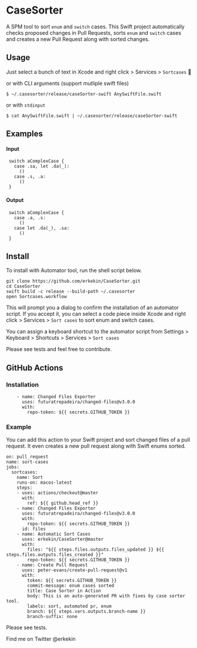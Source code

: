 # CaseSorter
 
A SPM tool to sort `enum` and `switch` cases. This Swift project automatically checks proposed changes in Pull Requests, sorts `enum` and `switch` cases and creates a new Pull Request along with sorted changes.

## Usage

Just select a bunch of text in Xcode and right click > Services > `Sortcases`  🎊

or with CLI arguments (support mutliple swift files)
```
$ ~/.casesorter/release/caseSorter-swift AnySwiftFile.swift
```
or with `stdinput`
```
$ cat AnySwiftFile.swift | ~/.casesorter/release/caseSorter-swift
```

## Examples

#### Input

```
 switch aComplexCase {
   case .sa, let .da(_):
     ()
   case .s, .a:
     ()
 }
``` 

#### Output

```
 switch aComplexCase {
   case .a, .s:
     ()
   case let .da(_), .sa:
     ()
 }
```

## Install
To install with Automator tool, run the shell script below.
```
git clone https://github.com/erkekin/CaseSorter.git
cd CaseSorter
swift build -c release --build-path ~/.casesorter
open Sortcases.workflow
```
This will prompt you a dialog to confirm the installation of an automator script. If you accept it, you can select a code piece inside Xcode and right click > Services > `Sort cases`  to sort enum and switch cases.

You can assign a keyboard shortcut to the automator script from Settings > Keyboard > Shortcuts > Services >  `Sort cases` 

Please see tests and feel free to contribute.

## GitHub Actions

### Installation
```
    - name: Changed Files Exporter
      uses: futuratrepadeira/changed-files@v3.0.0
      with:
        repo-token: ${{ secrets.GITHUB_TOKEN }}
```

### Example
You can add this action to your Swift project and sort changed files of a pull request. It even creates a new pull request along with Swift enums sorted.
```
on: pull_request
name: sort-cases
jobs:
  sortcases:
    name: Sort
    runs-on: macos-latest
    steps:
    - uses: actions/checkout@master
      with: 
        ref: ${{ github.head_ref }}
    - name: Changed Files Exporter
      uses: futuratrepadeira/changed-files@v3.0.0
      with:
        repo-token: ${{ secrets.GITHUB_TOKEN }}
      id: files
    - name: Automatic Sort Cases
      uses: erkekin/CaseSorter@master
      with: 
        files: "${{ steps.files.outputs.files_updated }} ${{ steps.files.outputs.files_created }}"
        repo-token: ${{ secrets.GITHUB_TOKEN }}
    - name: Create Pull Request
      uses: peter-evans/create-pull-request@v1
      with:
        token: ${{ secrets.GITHUB_TOKEN }}
        commit-message: enum cases sorted
        title: Case Sorter in Action
        body: This is an auto-generated PR with fixes by case sorter tool.
        labels: sort, automated pr, enum
        branch: ${{ steps.vars.outputs.branch-name }}
        branch-suffix: none

```

Please see tests.

Find me on Twitter @erkekin
